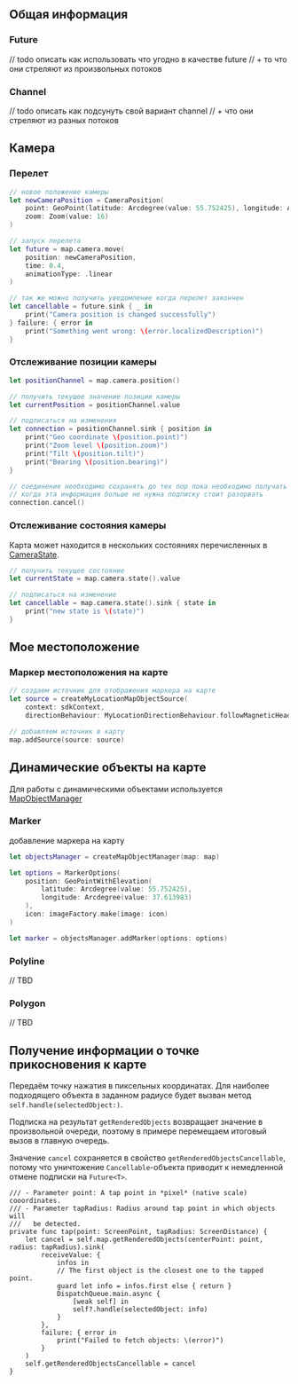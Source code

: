 ## Общая информация
### Future
// todo oписать как использовать что угодно в качестве future
// + то что они стреляют из произвольных потоков

### Channel
// todo описать как подсунуть свой вариант channel 
// + что они стреляют из разных потоков

## Камера
### Перелет
```swift
// новое положение камеры
let newCameraPosition = CameraPosition(
	point: GeoPoint(latitude: Arcdegree(value: 55.752425), longitude: Arcdegree(value: 37.613983)),
	zoom: Zoom(value: 16)
)

// запуск перелета
let future = map.camera.move(
	position: newCameraPosition,
	time: 0.4,
	animationType: .linear
)

// так же можно получить уведомление когда перелет закончен
let cancellable = future.sink { _ in
	print("Camera position is changed successfully")
} failure: { error in
	print("Something went wrong: \(error.localizedDescription)")
}
```
### Отслеживание позиции камеры
```swift
let positionChannel = map.camera.position()

// получить текущее значение позиции камеры
let currentPosition = positionChannel.value

// подписаться на изменения
let connection = positionChannel.sink { position in
	print("Geo coordinate \(position.point)")
	print("Zoom level \(position.zoom)")
	print("Tilt \(position.tilt)")
	print("Bearing \(position.bearing)")
}

// соединение необходимо сохранять до тех пор пока необходимо получать уведомления
// когда эта информация больше не нужна подписку стоит разорвать
connection.cancel()
```
### Отслеживание состояния камеры
Карта может находится в нескольких состояниях перечисленных в [CameraState](/ru/ios/native/maps/reference/CameraState). 
```swift
// получить текущее состояние
let currentState = map.camera.state().value

// подписаться на изменение
let cancellable = map.camera.state().sink { state in
	print("new state is \(state)")
}
```


## Мое местоположение

### Маркер местоположения на карте
```swift
// создаем источник для отображения маркера на карте
let source = createMyLocationMapObjectSource(
	context: sdkContext,
	directionBehaviour: MyLocationDirectionBehaviour.followMagneticHeading)

// добавляем источник в карту
map.addSource(source: source)
```

## Динамические объекты на карте
Для работы с динамическими объектами используется [MapObjectManager](/ru/ios/native/maps/reference/MapObjectManager)
### Marker
добавление маркера на карту
```swift
let objectsManager = createMapObjectManager(map: map)

let options = MarkerOptions(
	position: GeoPointWithElevation(
		latitude: Arcdegree(value: 55.752425),
		longitude: Arcdegree(value: 37.613983)
	),
	icon: imageFactory.make(image: icon)
)

let marker = objectsManager.addMarker(options: options)
```

### Polyline
// TBD

### Polygon
// TBD


## Получение информации о точке прикосновения к карте

Передаём точку нажатия в пиксельных координатах. Для наиболее подходящего
объекта в заданном радиусе будет вызван метод `self.handle(selectedObject:)`.

Подписка на результат `getRenderedObjects` возвращает значение
в произвольной очереди, поэтому в примере перемещаем итоговый
вызов в главную очередь.

Значение `cancel` сохраняется в свойство `getRenderedObjectsCancellable`,
потому что уничтожение `Cancellable`-объекта приводит к немедленной отмене
подписки на `Future<T>`.

```
/// - Parameter point: A tap point in *pixel* (native scale) cooordinates.
/// - Parameter tapRadius: Radius around tap point in which objects will
///   be detected.
private func tap(point: ScreenPoint, tapRadius: ScreenDistance) {
	let cancel = self.map.getRenderedObjects(centerPoint: point, radius: tapRadius).sink(
		receiveValue: {
			infos in
			// The first object is the closest one to the tapped point.
			guard let info = infos.first else { return }
			DispatchQueue.main.async {
				[weak self] in
				self?.handle(selectedObject: info)
			}
		},
		failure: { error in
			print("Failed to fetch objects: \(error)")
		}
	)
	self.getRenderedObjectsCancellable = cancel
}
```
